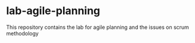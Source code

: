 # lab-agile-planning
This repository contains the lab for agile planning and the issues on scrum methodology 
